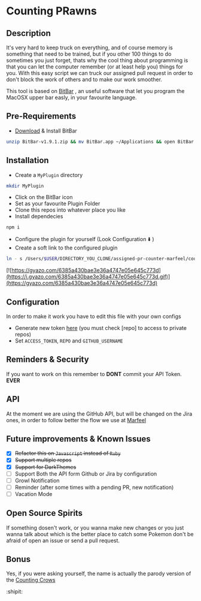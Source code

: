# Counting PRawns

## Description
It's very hard to keep truck on everything, and of course memory is something that need to be trained, but if you other 100 things to do sometimes you just forget, thats why the cool thing about programming is that you can let the computer remember (or at least help you) things for you. With this easy script we can truck our assigned pull request in order to don't block the work of others and to make our work smoother.

This tool is based on [BitBar](https://github.com/matryer/bitbar) , an useful software that let you program the MacOSX upper bar easly, in your favourite language.

## Pre-Requirements

- [Download](https://github.com/matryer/bitbar/releases/download/v1.9.1/BitBar-v1.9.1.zip) & Install BitBar
```bash
unzip BitBar-v1.9.1.zip && mv BitBar.app ~/Applications && open BitBar.app
```

## Installation
- Create a `MyPlugin` directory
```bash
mkdir MyPlugin
```
- Click on the BitBar icon
- Set as your favourite Plugin Folder
- Clone this repos into whatever place you like
- Install dependecies
```bash
npm i
```
- Configure the plugin for yourself (Look Configuration :arrow_down: )
- Create a soft link to the configured plugin
```bash
ln - s /Users/$USER/DIRECTORY_YOU_CLONE/assigned-pr-counter-marfeel/counting_prawns.10s.js counting_paraws.10s.js
```

[![https://gyazo.com/6385a430bae3e36a4747e05e645c773d](https://i.gyazo.com/6385a430bae3e36a4747e05e645c773d.gif)](https://gyazo.com/6385a430bae3e36a4747e05e645c773d)
## Configuration

In order to make it work you have to edit this file with your own configs

- Generate new token [here](https://github.com/settings/tokens) (you must check [repo] to access to private repos)
- Set `ACCESS_TOKEN`,  `REPO` and `GITHUB_USERNAME`

## Reminders & Security

If you want to work on this remember to **DONT** commit your API Token. **EVER**

## API

At the moment we are using the GitHub API, but will be changed on the Jira ones, in order to follow better the flow we use at [Marfeel](www.marfeel.com)

## Future improvements & Known Issues

- [x] ~~Refactor this on `Javascript` instead of `Ruby`~~
- [x] ~~Support multiple repos~~
- [x] ~~Support for DarkThemes~~
- [ ] Support Both the API form Github or Jira by configuration
- [ ] Growl Notification
- [ ] Reminder (after some times with a pending PR, new notification)
- [ ] Vacation Mode  

## Open Source Spirits

If something dosen't work, or you wanna make new changes or you just wanna talk about which is the better place to catch some Pokemon don't be afraid of open an issue or send a pull request.

## Bonus

Yes, if you were asking yourself, the name is actually the parody version of the [Counting Crows](https://www.youtube.com/watch?v=-oqAU5VxFWs)

:shipit:
